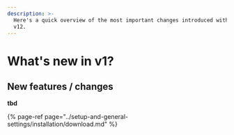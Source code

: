 ```yaml
---
description: >-
  Here's a quick overview of the most important changes introduced with bitRage
  v12.
---
```


# What's new in v1?

## New features / changes

**tbd**

{% page-ref page="../setup-and-general-settings/installation/download.md" %}


